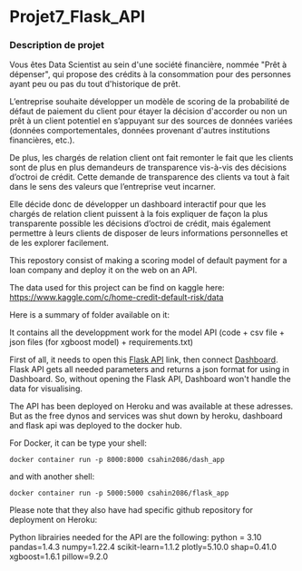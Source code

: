 # Projet7_Flask_API

<h3> Description de projet </h3>
Vous êtes Data Scientist au sein d'une société financière, nommée "Prêt à dépenser", qui propose des crédits à la consommation pour des personnes ayant peu ou pas du tout d'historique de prêt.

L’entreprise souhaite développer un modèle de scoring de la probabilité de défaut de paiement du client pour étayer la décision d'accorder ou non un prêt à un client potentiel en s’appuyant sur des sources de données variées (données comportementales, données provenant d'autres institutions financières, etc.).

De plus, les chargés de relation client ont fait remonter le fait que les clients sont de plus en plus demandeurs de transparence vis-à-vis des décisions d’octroi de crédit. Cette demande de transparence des clients va tout à fait dans le sens des valeurs que l’entreprise veut incarner.

Elle décide donc de développer un dashboard interactif pour que les chargés de relation client puissent à la fois expliquer de façon la plus transparente possible les décisions d’octroi de crédit, mais également permettre à leurs clients de disposer de leurs informations personnelles et de les explorer facilement.

This repostory consist of making a scoring model of default payment for a loan company and deploy it on the web on an API.

The data used for this project can be find on kaggle here: https://www.kaggle.com/c/home-credit-default-risk/data

Here is a summary of folder available on it:

It contains all the developpment work for the model API (code + csv file + json files (for xgboost model) + requirements.txt)

First of all, it needs to open this [Flask API](https://oc-p7-home-risk-flaskapi.herokuapp.com/) link, then connect 
[Dashboard](https://oc-dashboard-home-risk.herokuapp.com/). Flask API gets all needed parameters and returns a json format for using in Dashboard.
So, without opening the Flask API, Dashboard won't handle the data for visualising.

The API has been deployed on Heroku and was available at these adresses. But as the free dynos and services was shut down by heroku, dashboard and flask api was deployed to the docker hub.

For Docker, it can be type your shell:

`docker container run -p 8000:8000 csahin2086/dash_app`

and with another shell:

`docker container run -p 5000:5000 csahin2086/flask_app`

Please note that they also have had specific github repository for deployment on Heroku:

Python librairies needed for the API are the following: python = 3.10 pandas=1.4.3 numpy=1.22.4 scikit-learn=1.1.2 
plotly=5.10.0 shap=0.41.0 xgboost=1.6.1 pillow=9.2.0
